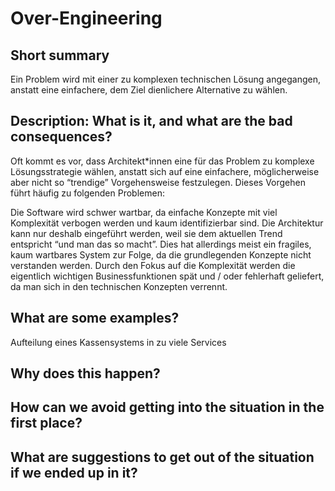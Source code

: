 # Over-Engineering

## Short summary
Ein Problem wird mit einer zu komplexen technischen Lösung angegangen, anstatt eine einfachere, dem Ziel dienlichere Alternative zu wählen.

## Description: What is it, and what are the bad consequences?
Oft kommt es vor, dass Architekt*innen eine für das Problem zu komplexe Lösungsstrategie wählen, anstatt sich auf eine einfachere, möglicherweise aber nicht so “trendige” Vorgehensweise festzulegen. Dieses Vorgehen führt häufig zu folgenden Problemen:

Die Software wird schwer wartbar, da einfache Konzepte mit viel Komplexität verbogen werden und kaum identifizierbar sind.
Die Architektur kann nur deshalb eingeführt werden, weil sie dem aktuellen Trend entspricht “und man das so macht”. Dies hat allerdings meist ein fragiles, kaum wartbares System zur Folge, da die grundlegenden Konzepte nicht verstanden werden.
Durch den Fokus auf die Komplexität werden die eigentlich wichtigen Businessfunktionen spät und / oder fehlerhaft geliefert, da man sich in den technischen Konzepten verrennt.

## What are some examples?
Aufteilung eines Kassensystems in zu viele Services

## Why does this happen?
## How can we avoid getting into the situation in the first place?
## What are suggestions to get out of the situation if we ended up in it?

